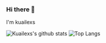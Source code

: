 ### Hi there 👋

I'm kuailexs

![Kuailexs's github stats](https://github-readme-stats.vercel.app/api?username=kuailexs&show_icons=true) ![Top Langs](https://github-readme-stats.vercel.app/api/top-langs/?username=kuailexs)
